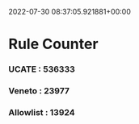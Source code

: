 2022-07-30 08:37:05.921881+00:00
# Rule Counter 
 ### UCATE : 536333

 ### Veneto : 23977

 ### Allowlist : 13924